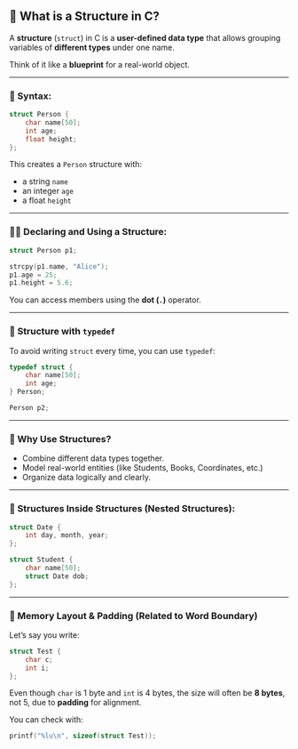
## 🧱 What is a Structure in C?

A **structure** (`struct`) in C is a **user-defined data type** that allows grouping variables of **different types** under one name.

Think of it like a **blueprint** for a real-world object.

---

### 🧊 Syntax:
```c
struct Person {
    char name[50];
    int age;
    float height;
};
```

This creates a `Person` structure with:
- a string `name`
- an integer `age`
- a float `height`

---

### 🧑‍💻 Declaring and Using a Structure:
```c
struct Person p1;

strcpy(p1.name, "Alice");
p1.age = 25;
p1.height = 5.6;
```

You can access members using the **dot (`.`)** operator.

---

### 🧺 Structure with `typedef`
To avoid writing `struct` every time, you can use `typedef`:
```c
typedef struct {
    char name[50];
    int age;
} Person;

Person p2;
```

---

### 🎯 Why Use Structures?
- Combine different data types together.
- Model real-world entities (like Students, Books, Coordinates, etc.)
- Organize data logically and clearly.

---

### 🧵 Structures Inside Structures (Nested Structures):
```c
struct Date {
    int day, month, year;
};

struct Student {
    char name[50];
    struct Date dob;
};
```

---

### 🧭 Memory Layout & Padding (Related to Word Boundary)
Let’s say you write:
```c
struct Test {
    char c;
    int i;
};
```

Even though `char` is 1 byte and `int` is 4 bytes, the size will often be **8 bytes**, not 5, due to **padding** for alignment.

You can check with:
```c
printf("%lu\n", sizeof(struct Test));
```

